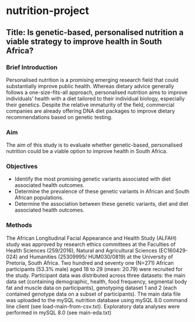 # nutrition-project

## Title: Is genetic-based, personalised nutrition a viable strategy to improve health in South Africa?

### Brief Introduction
Personalised nutrition is a promising emerging research field that could substantially improve public health. Whereas dietary advice generally follows a one-size-fits-all approach, personalised nutrition aims to improve individuals’ health with a diet tailored to their individual biology, especially their genetics. Despite the relative immaturity of the field, commercial companies are already offering DNA diet packages to improve dietary recommendations based on genetic testing.

### Aim
The aim of this study is to evaluate whether genetic-based, personalised nutrition could be a viable option to improve health in South Africa.

### Objectives
* Identify the most promising genetic variants associated with diet associated health outcomes.
* Determine the prevalence of these genetic variants in African and South African populations.
* Determine the association between these genetic variants, diet and diet associated health outcomes.

### Methods
The African Longitudinal Facial Appearance and Health Study (ALFAH) study was approved by research ethics committees at the Faculties of Health Sciences (259/2016), Natural and Agricultural Sciences (EC160429-024) and Humanities (25309995/ HUM030/0819) at the University of Pretoria, South Africa. Two hundred and seventy one (N=271) African participants (53.3% male) aged 18 to 29 (mean: 20.79) were recruited for the study. Participant data was distributed across three datasets: the main data set (containing demographic, health, food frequency, segmental body fat and muscle data on participants), genotyping dataset 1 and 2 (each contained genotype data on a subset of participants). The main data file was uploaded to the mySQL nutrition database using mySQL 8.0 command line client (see load-main-from-csv.txt). Exploratory data analyses were performed in mySQL 8.0 (see main-eda.txt)

